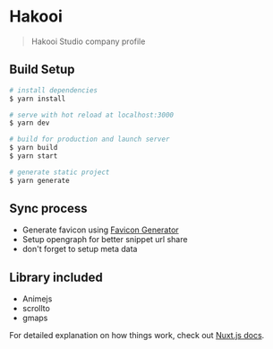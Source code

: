 # Hakooi

> Hakooi Studio company profile

## Build Setup

```bash
# install dependencies
$ yarn install

# serve with hot reload at localhost:3000
$ yarn dev

# build for production and launch server
$ yarn build
$ yarn start

# generate static project
$ yarn generate
```

## Sync process

- Generate favicon using [Favicon Generator](https://realfavicongenerator.net/)
- Setup opengraph for better snippet url share
- don't forget to setup meta data

## Library included

- Animejs
- scrollto
- gmaps

For detailed explanation on how things work, check out [Nuxt.js docs](https://nuxtjs.org).

